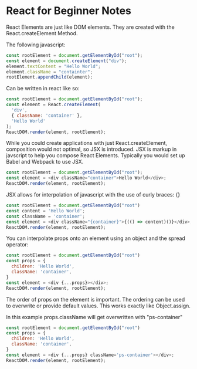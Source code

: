 # React for Beginner Notes

React Elements are just like DOM elements. They are created with the React.createElement Method.

The following javascript:
```javascript
const rootElement = document.getElementById("root");
const element = document.createElement("div");
element.textContent = "Hello World";
element.className = "containter";
rootElement.appendChild(element);
```
Can be written in react like so:

```javascript
const rootElement = document.getElementById("root");
const element = React.createElement(
  'div',
  { className: 'container' },
  'Hello World'
);
ReactDOM.render(element, rootElement);
```

While you could create applications with just React.createElement, composition would
not optimal, so JSX is introduced. JSX is markup in javscript to help you compose
React Elements. Typically you would set up Babel and Webpack to use JSX.

```javascript
const rootElement = document.getElementById("root");
const element = <div className="container">Hello World</div>;
ReactDOM.render(element, rootElement);
```

JSX allows for interpolation of javascript with the use of curly braces: {}
```javascript
const rootElement = document.getElementById("root")
const content = 'Hello World';
const className = 'container';
const element = <div className="{container}">{(() => content)()}</div>;
ReactDOM.render(element, rootElement);
```

You can interpolate props onto an element using an object and the spread operator:

```javascript
const rootElement = document.getElementById("root")
const props = {
  children: 'Hello World',
  className: 'container',
}
const element = <div {...props}></div>;
ReactDOM.render(element, rootElement);
```

The order of props on the element is important. The ordering can be used to overwrite or provide default values. This works exactly like Object.assign.

In this example props.className will get overwritten with "ps-container"

```javascript
const rootElement = document.getElementById("root")
const props = {
  children: 'Hello World',
  className: 'container',
}
const element = <div {...props} className='ps-container'></div>;
ReactDOM.render(element, rootElement);
```





